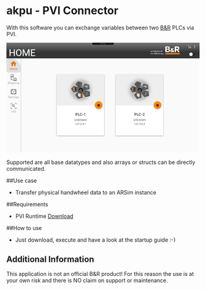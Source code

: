 # akpu - PVI Connector
With this software you can exchange variables between two [B&amp;R](https://www.br-automation.com) PLCs via PVI.

![akpu](https://github.com/bee-eater/akpu/raw/main/img/akpu_Main.png)

Supported are all base datatypes and also arrays or structs can be directly communicated.

##Use case
- Transfer physical handwheel data to an ARSim instance

##Requirements
- PVI Runtime [Download](https://www.br-automation.com/de/downloads/software/automation-netpvi/pvi-development-setup/)

##How to use
- Just download, execute and have a look at the startup guide :-)

## Additional Information
This application is not an official B&amp;R product! For this reason the use is at your own risk and there is NO claim on support or maintenance.

